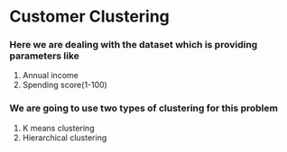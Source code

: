 # Customer Clustering
### Here we are dealing with the dataset which is providing parameters like
1. Annual income
2. Spending score(1-100)
### We are going to use two types of clustering for this problem
1. K means clustering
2. Hierarchical clustering
